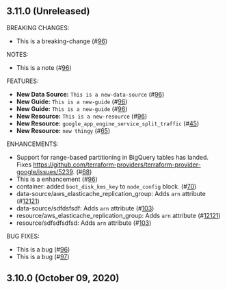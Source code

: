 ## 3.11.0 (Unreleased)

BREAKING CHANGES:

* This is a breaking-change (#[96](https://github.com/hashicorp/terraform-provider-aws/issues/96))

NOTES:

* This is a note (#[96](https://github.com/hashicorp/terraform-provider-aws/issues/96))

FEATURES:

* **New Data Source:** `This is a new-data-source` (#[96](https://github.com/hashicorp/terraform-provider-aws/issues/96))
* **New Guide:** `This is a new-guide` (#[96](https://github.com/hashicorp/terraform-provider-aws/issues/96))
* **New Guide:** `This is a new-guide` (#[96](https://github.com/hashicorp/terraform-provider-aws/issues/96))
* **New Resource:** `This is a new-resource` (#[96](https://github.com/hashicorp/terraform-provider-aws/issues/96))
* **New Resource:** ``google_app_engine_service_split_traffic`` (#[45](https://github.com/hashicorp/terraform-provider-aws/issues/45))
* **New Resource:** ``new thingy`` (#[65](https://github.com/hashicorp/terraform-provider-aws/issues/65))

ENHANCEMENTS:

* Support for range-based partitioning in BigQuery tables has landed. Fixes https://github.com/terraform-providers/terraform-provider-google/issues/5239. (#[68](https://github.com/hashicorp/terraform-provider-aws/issues/68))
* This is a enhancement (#[96](https://github.com/hashicorp/terraform-provider-aws/issues/96))
* container: added `boot_disk_kms_key` to `node_config` block. (#[70](https://github.com/hashicorp/terraform-provider-aws/issues/70))
* data-source/aws_elasticache_replication_group: Adds `arn` attribute (#[12121](https://github.com/hashicorp/terraform-provider-aws/issues/12121))
* data-source/sdfdsfsdf: Adds `arn` attribute (#[103](https://github.com/hashicorp/terraform-provider-aws/issues/103))
* resource/aws_elasticache_replication_group: Adds `arn` attribute (#[12121](https://github.com/hashicorp/terraform-provider-aws/issues/12121))
* resource/sdfsdfsdfsd: Adds `arn` attribute (#[103](https://github.com/hashicorp/terraform-provider-aws/issues/103))

BUG FIXES:

* This is a bug (#[96](https://github.com/hashicorp/terraform-provider-aws/issues/96))
* This is a bug (#[97](https://github.com/hashicorp/terraform-provider-aws/issues/97))

## 3.10.0 (October 09, 2020)

